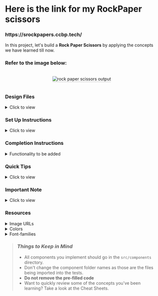 <h1>Here is the link for my RockPaper scissors </h1>
<h3>https://srockpapers.ccbp.tech/</h3>

In this project, let's build a **Rock Paper Scissors** by applying the concepts we have learned till now.

### Refer to the image below:

<br/>
<div style="text-align: center;">
    <img src="https://assets.ccbp.in/frontend/content/react-js/rock-paper-scissors-output.gif" alt="rock paper scissors output" style="max-width:70%;box-shadow:0 2.8px 2.2px rgba(0, 0, 0, 0.12)">
</div>
<br/>

### Design Files

<details>
<summary>Click to view</summary>

- [Extra Small (Size < 576px) and Small (Size >= 576px)](https://assets.ccbp.in/frontend/content/react-js/rock-paper-scissors-sm-outputs.png)
- [Medium (Size >= 768px), Large (Size >= 992px) and Extra Large (Size >= 1200px) - Playing View](https://assets.ccbp.in/frontend/content/react-js/rock-paper-scissors-lg-playing-output.png)
- [Medium (Size >= 768px), Large (Size >= 992px) and Extra Large (Size >= 1200px) - Game Results View](https://assets.ccbp.in/frontend/content/react-js/rock-paper-scissors-lg-game-results-output.png)
- [Medium (Size >= 768px), Large (Size >= 992px) and Extra Large (Size >= 1200px) - Game Rules View](https://assets.ccbp.in/frontend/content/react-js/rock-paper-scissors-lg-rules-output.png)

</details>

### Set Up Instructions

<details>
<summary>Click to view</summary>

- Download dependencies by running `npm install`
- Start up the app using `npm start`
</details>

### Completion Instructions

<details>
<summary>Functionality to be added</summary>
<br/>

The app must have the following functionalities

- When you click on the **Rules** button, it should trigger a popup, and rules image should be displayed
- Initially, the score displayed should be `0`
- The App is provided with `choicesList`. It consists of a list of choice objects with the following properties in each choice object

  |   Key    | Data Type |
  | :------: | :-------: |
  |    id    |  String   |
  | imageUrl |  String   |

- When any of the three buttons (i.e Rock, Paper, Scissors) is clicked, then the [Game Results View](https://assets.ccbp.in/frontend/content/react-js/rock-paper-scissors-lg-game-results-output.png) should be displayed
- In the Game Results View, the opponent choice should be generated randomly among these three buttons (i.e Rock, Paper, Scissors)
- When the **Rock** button is clicked, then the rock image should be displayed as your choice in the Game Results View
- When the **Paper** button is clicked, then the paper image should be displayed as your choice in the Game Results View
- When the **Scissors** button is clicked, then the scissors image should be displayed as your choice in the Game Results View

  #### Game Rules

    <details>
    <summary>Click to view the Game Rules</summary>
    <br/>
    <img src="https://assets.ccbp.in/frontend/react-js/rock-paper-scissor/rules-image.png" alt="rules image" style="width:500px" />
    <br/>

  - Game result based on choices

    - When your choice is **paper** and the opponent choice is **rock**, then the result will be `YOU WON`
    - When your choice is **scissors** and the opponent choice is **rock**, then the result will be `YOU LOSE`
    - When your choice is **rock** and the opponent choice is **paper**, then the result will be `YOU LOSE`
    - When your choice is **scissors** and the opponent choice is **paper**, then the result will be `YOU WON`
    - When your choice is **rock** and the opponent choice is **scissors**, then the result will be `YOU WON`
    - When your choice is **paper** and the opponent choice is **scissors**, then the result will be `YOU LOSE`
    - When your choice and the opponent choice match, then the result will be `IT IS DRAW`

    </details>

- When the result is `YOU WON`, then the score should be incremented by one
- When the result is `IT IS DRAW`, then there shouldn't be any change in the score
- When the result is `YOU LOSE`, then the score should be decremented by one
- When the **PLAY AGAIN** button is clicked, then the [Playing View](https://assets.ccbp.in/frontend/content/react-js/rock-paper-scissors-lg-playing-output.png) should be displayed

</details>

### Quick Tips

<details>
<summary>Click to view</summary>
<br>

- You can use `Math.random()` function to get a random number (float value) in range 0 to less than 1 (`0 <= randomNumber < 1`)

  ```
  Math.random()
  ```

- You can use `Math.floor()` function that returns the **largest integer less than or equal to a given number**

  ```js
  console.log(Math.floor(5.95)); // output: 5
  ```

</details>

### Important Note

<details>
<summary>Click to view</summary>

<br/>

- You can use **reactjs-popup** for displaying the modal
- `RiCloseLine` icon from `react icons` can be used for the **close** button at `React Popup`

**The following instructions are required for the tests to pass**

- **Styled Components** should be used for styling purposes
- The Page should consist of three HTML button elements with `data-testid` attribute values as **rockButton**, **scissorsButton** and **paperButton** respectively
- In Game Results View, the page should consist of an HTML image element with alt as **your choice** and src as URL for your choice image
- In Game Results View, the page should consist of an HTML image element with alt as **opponent choice** and src as URL for opponent choice image
- **Roboto** should be applied as `font-family` for **Score** value

</details>

### Resources

<details>
<summary>Image URLs</summary>

- [https://assets.ccbp.in/frontend/react-js/rock-paper-scissor/rules-image.png](https://assets.ccbp.in/frontend/react-js/rock-paper-scissor/rules-image.png) alt should be **rules**

</details>

<details>
<summary>Colors</summary>

<br/>

<div style="background-color: #ffffff; width: 150px; padding: 10px; color: black">Hex: #ffffff</div>
<div style="background-color: #223a5f; width: 150px; padding: 10px; color: white">Hex: #223a5f</div>

</details>

<details>
<summary>Font-families</summary>

- Roboto
- Bree Serif

</details>

> ### _Things to Keep in Mind_
>
> - All components you implement should go in the `src/components` directory.
> - Don't change the component folder names as those are the files being imported into the tests.
> - **Do not remove the pre-filled code**
> - Want to quickly review some of the concepts you’ve been learning? Take a look at the Cheat Sheets.
